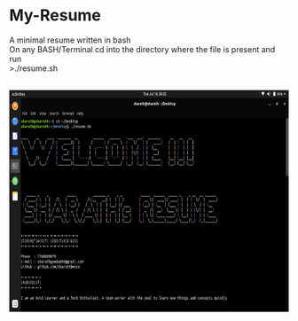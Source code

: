 # My-Resume
<p> A minimal resume written in bash</br>
 On any BASH/Terminal cd into the directory where the file is present and run</br>
  >./resume.sh
  </p></br>
  <img src="https://raw.githubusercontent.com/sharathbmsce/My-Resume/master/resume.png"
     alt="Image not available"
    height="400"
   />
